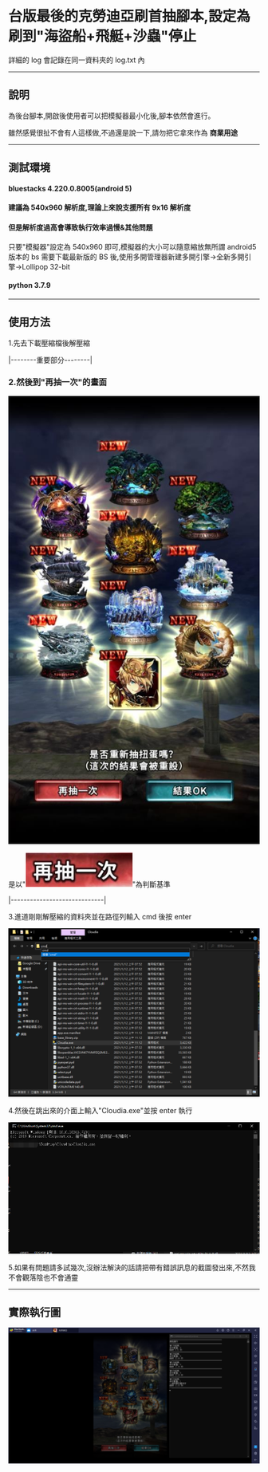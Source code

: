 # 台版最後的克勞迪亞刷首抽腳本,設定為刷到"海盜船+飛艇+沙蟲"停止

詳細的 log 會記錄在同一資料夾的 log.txt 內

---

## 說明

為後台腳本,開啟後使用者可以把模擬器最小化後,腳本依然會進行。

雖然感覺很扯不會有人這樣做,不過還是說一下,請勿把它拿來作為 **商業用途**

---

## 測試環境

#### bluestacks 4.220.0.8005(android 5)

#### 建議為 540x960 解析度,理論上來說支援所有 9x16 解析度

#### 但是解析度過高會導致執行效率過慢&其他問題

只要"模擬器"設定為 540x960 即可,模擬器的大小可以隨意縮放無所謂
android5 版本的 bs 需要下載最新版的 BS 後,使用多開管理器新建多開引擎->全新多開引擎->Lollipop 32-bit

#### python 3.7.9

---

## 使用方法

1.先去下載壓縮檔後解壓縮

|--------重要部分--------|

### 2.然後到"再抽一次"的畫面

![again_screen](https://github.com/Zhen-Bo/Cloudia/blob/master/example_image/example.jpg)

是以"![again_btn](https://github.com/Zhen-Bo/Cloudia/blob/master/example_image/again.jpg)"為判斷基準

|-----------------------------|

3.進道剛剛解壓縮的資料夾並在路徑列輸入 cmd 後按 enter

![](https://github.com/Zhen-Bo/Cloudia/blob/master/example_image/start1.png)

4.然後在跳出來的介面上輸入"Cloudia.exe"並按 enter 執行

![](https://github.com/Zhen-Bo/Cloudia/blob/master/example_image/start2.png)

5.如果有問題請多試幾次,沒辦法解決的話請把帶有錯誤訊息的截圖發出來,不然我不會觀落陰也不會通靈

---

## 實際執行圖

![example2](https://github.com/Zhen-Bo/Cloudia/blob/master/example_image/example2.png)
